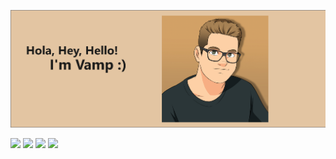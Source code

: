 ![header](https://github.com/vampdev/vampdev/blob/main/header.png?raw=true)

<img src="https://img.shields.io/badge/who-vampdev-red"> <img src="https://img.shields.io/badge/what-he%2Fthey-important">
<img src="https://img.shields.io/badge/how-very%20carefully-brightgreen"> <img src="https://img.shields.io/badge/currently-coding-9cf">


<!--
**VampDev/vampdev** is a ✨ _special_ ✨ repository because its `README.md` (this file) appears on your GitHub profile.

Here are some ideas to get you started:

- 🔭 I’m currently working on ...
- 🌱 I’m currently learning ...
- 👯 I’m looking to collaborate on ...
- 🤔 I’m looking for help with ...
- 💬 Ask me about ...
- 📫 How to reach me: ...
- 😄 Pronouns: ...
- ⚡ Fun fact: ...
-->
